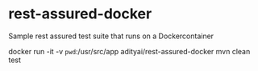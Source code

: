 # rest-assured-docker
Sample rest assured test suite that runs on a Dockercontainer

docker run -it -v `pwd`:/usr/src/app adityai/rest-assured-docker mvn clean test
